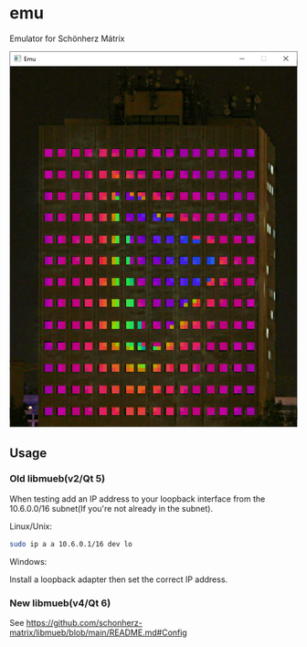 # emu

Emulator for Schönherz Mátrix

![This emulator represent the dormitory](emu.png)

## Usage

### Old libmueb(v2/Qt 5)

When testing add an IP address to your loopback interface from the 10.6.0.0/16 subnet(If you're not already in the
subnet).

Linux/Unix:

```bash
sudo ip a a 10.6.0.1/16 dev lo
```

Windows:

Install a loopback adapter then set the correct IP address.

### New libmueb(v4/Qt 6)

See https://github.com/schonherz-matrix/libmueb/blob/main/README.md#Config
